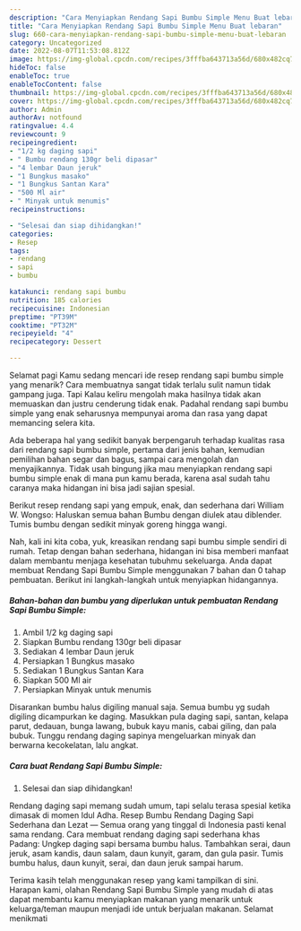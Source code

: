 ```yaml
---
description: "Cara Menyiapkan Rendang Sapi Bumbu Simple Menu Buat lebaran"
title: "Cara Menyiapkan Rendang Sapi Bumbu Simple Menu Buat lebaran"
slug: 660-cara-menyiapkan-rendang-sapi-bumbu-simple-menu-buat-lebaran
category: Uncategorized
date: 2022-08-07T11:53:08.812Z
image: https://img-global.cpcdn.com/recipes/3fffba643713a56d/680x482cq70/rendang-sapi-bumbu-simple-foto-resep-utama.jpg
hideToc: false
enableToc: true
enableTocContent: false
thumbnail: https://img-global.cpcdn.com/recipes/3fffba643713a56d/680x482cq70/rendang-sapi-bumbu-simple-foto-resep-utama.jpg
cover: https://img-global.cpcdn.com/recipes/3fffba643713a56d/680x482cq70/rendang-sapi-bumbu-simple-foto-resep-utama.jpg
author: Admin
authorAv: notfound
ratingvalue: 4.4
reviewcount: 9
recipeingredient:
- "1/2 kg daging sapi"
- " Bumbu rendang 130gr beli dipasar"
- "4 lembar Daun jeruk"
- "1 Bungkus masako"
- "1 Bungkus Santan Kara"
- "500 Ml air"
- " Minyak untuk menumis"
recipeinstructions:

- "Selesai dan siap dihidangkan!"
categories:
- Resep
tags:
- rendang
- sapi
- bumbu

katakunci: rendang sapi bumbu 
nutrition: 185 calories
recipecuisine: Indonesian
preptime: "PT39M"
cooktime: "PT32M"
recipeyield: "4"
recipecategory: Dessert

---
```



Selamat pagi Kamu sedang mencari ide resep rendang sapi bumbu simple yang menarik? Cara membuatnya sangat tidak terlalu sulit namun tidak gampang juga. Tapi Kalau keliru mengolah maka hasilnya tidak akan memuaskan dan justru cenderung tidak enak. Padahal rendang sapi bumbu simple yang enak seharusnya mempunyai aroma dan rasa yang dapat memancing selera kita.


Ada beberapa hal yang sedikit banyak berpengaruh terhadap kualitas rasa dari rendang sapi bumbu simple, pertama dari jenis bahan, kemudian pemilihan bahan segar dan bagus, sampai cara mengolah dan menyajikannya. Tidak usah bingung jika mau menyiapkan rendang sapi bumbu simple enak di mana pun kamu berada, karena asal sudah tahu caranya maka hidangan ini bisa jadi sajian spesial.

Berikut resep rendang sapi yang empuk, enak, dan sederhana dari William W. Wongso: Haluskan semua bahan Bumbu dengan diulek atau diblender. Tumis bumbu dengan sedikit minyak goreng hingga wangi.


Nah, kali ini kita coba, yuk, kreasikan rendang sapi bumbu simple sendiri di rumah. Tetap dengan bahan sederhana, hidangan ini bisa memberi manfaat dalam membantu menjaga kesehatan tubuhmu sekeluarga. Anda dapat membuat Rendang Sapi Bumbu Simple menggunakan 7 bahan dan 0 tahap pembuatan. Berikut ini langkah-langkah untuk menyiapkan hidangannya.

<!--inarticleads1-->

##### Bahan-bahan dan bumbu yang diperlukan untuk pembuatan Rendang Sapi Bumbu Simple:

1. Ambil 1/2 kg daging sapi
1. Siapkan  Bumbu rendang 130gr beli dipasar
1. Sediakan 4 lembar Daun jeruk
1. Persiapkan 1 Bungkus masako
1. Sediakan 1 Bungkus Santan Kara
1. Siapkan 500 Ml air
1. Persiapkan  Minyak untuk menumis


Disarankan bumbu halus digiling manual saja. Semua bumbu yg sudah digiling dicampurkan ke daging. Masukkan pula daging sapi, santan, kelapa parut, dedauan, bunga lawang, bubuk kayu manis, cabai giling, dan pala bubuk. Tunggu rendang daging sapinya mengeluarkan minyak dan berwarna kecokelatan, lalu angkat. 

<!--inarticleads2-->

##### Cara buat Rendang Sapi Bumbu Simple:


1. Selesai dan siap dihidangkan!

Rendang daging sapi memang sudah umum, tapi selalu terasa spesial ketika dimasak di momen Idul Adha. Resep Bumbu Rendang Daging Sapi Sederhana dan Lezat — Semua orang yang tinggal di Indonesia pasti kenal sama rendang. Cara membuat rendang daging sapi sederhana khas Padang: Ungkep daging sapi bersama bumbu halus. Tambahkan serai, daun jeruk, asam kandis, daun salam, daun kunyit, garam, dan gula pasir. Tumis bumbu halus, daun kunyit, serai, dan daun jeruk sampai harum. 

Terima kasih telah menggunakan resep yang kami tampilkan di sini. Harapan kami, olahan Rendang Sapi Bumbu Simple yang mudah di atas dapat membantu kamu menyiapkan makanan yang menarik untuk keluarga/teman maupun menjadi ide untuk berjualan makanan. Selamat menikmati
